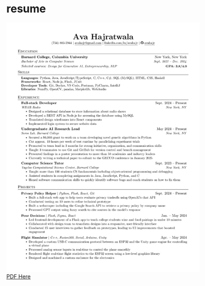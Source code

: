 # resume
![Resume](./Ava_Hajratwala_resume_2024-10-09.png)
[PDF Here](./Ava_Hajratwala_resume_2024-10-09.pdf)
